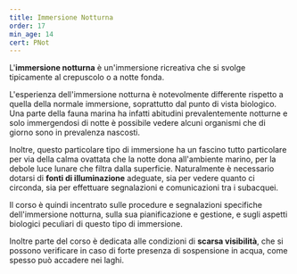 ```yaml
---
title: Immersione Notturna
order: 17
min_age: 14
cert: PNot
---
```

L'**immersione notturna** è un'immersione ricreativa che si svolge tipicamente al crepuscolo o a notte fonda.

L'esperienza dell'immersione notturna è notevolmente differente rispetto a quella della normale immersione, soprattutto dal punto di vista biologico. Una parte della fauna marina ha infatti abitudini prevalentemente notturne e solo immergendosi di notte è possibile vedere alcuni organismi che di giorno sono in prevalenza nascosti.

Inoltre, questo particolare tipo di immersione ha un fascino tutto particolare per via della calma ovattata che la notte dona all'ambiente marino, per la debole luce lunare che filtra dalla superficie. Naturalmente è necessario dotarsi di **fonti di illuminazione** adeguate, sia per vedere quanto ci circonda, sia per effettuare segnalazioni e comunicazioni tra i subacquei.

Il corso è quindi incentrato sulle procedure e segnalazioni specifiche dell'immersione notturna, sulla sua pianificazione e gestione, e sugli aspetti biologici peculiari di questo tipo di immersione.

Inoltre parte del corso è dedicata alle condizioni di **scarsa visibilità**, che si possono verificare in caso di forte presenza di sospensione in acqua, come spesso può accadere nei laghi.
